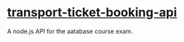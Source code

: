 # [transport-ticket-booking-api](https://github.com/belinda-g-freitas/mongodb-test-api)
A node.js API for the aatabase course exam.
